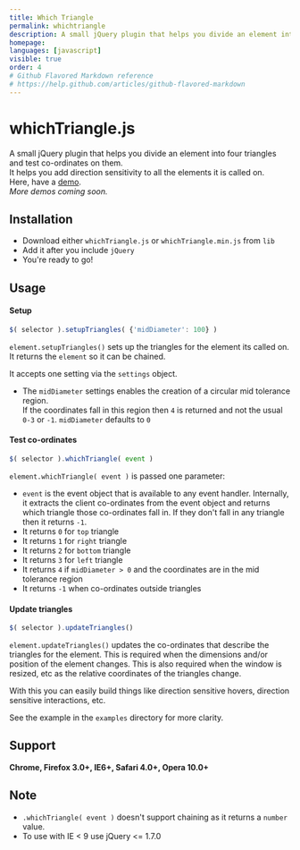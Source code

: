 ```yaml
---
title: Which Triangle
permalink: whichtriangle
description: A small jQuery plugin that helps you divide an element into four triangles and test co-ordinates on them.
homepage: 
languages: [javascript]
visible: true
order: 4
# Github Flavored Markdown reference
# https://help.github.com/articles/github-flavored-markdown
---
```



whichTriangle.js
================
A small jQuery plugin that helps you divide an element into four triangles and test co-ordinates on them.   
It helps you add direction sensitivity to all the elements it is called on.   
Here, have a [demo](http://experiments.muditameta.com/whichTriangle/).   
*More demos coming soon.*

Installation
----------------
- Download either `whichTriangle.js` or `whichTriangle.min.js` from `lib`
- Add it after you include `jQuery`
- You're ready to go!

Usage
----------------
#### Setup

```javascript
$( selector ).setupTriangles( {'midDiameter': 100} )
```
`element.setupTriangles()` sets up the triangles for the element its called on.   
It returns the `element` so it can be chained.

It accepts one setting via the `settings` object.
- The `midDiameter` settings enables the creation of a circular mid tolerance region.   
If the coordinates fall in this region then `4` is returned and not the usual `0-3` or `-1`.
`midDiameter` defaults to `0`

#### Test co-ordinates

```javascript
$( selector ).whichTriangle( event )
```

`element.whichTriangle( event )` is passed one parameter:

- `event` is the event object that is available to any event handler. Internally, it extracts the client co-ordinates
from the event object and returns which triangle those co-ordinates fall in. If they don't fall in any triangle then it 
returns `-1`.
- It returns `0` for `top` triangle
- It returns `1` for `right` triangle
- It returns `2` for `bottom` triangle
- It returns `3` for `left` triangle
- It returns `4` if `midDiameter > 0` and the coordinates are in the mid tolerance region
- It returns `-1` when co-ordinates outside triangles

#### Update triangles

```javascript
$( selector ).updateTriangles()
```
`element.updateTriangles()` updates the co-ordinates that describe the triangles for the element. This is required when
the dimensions and/or position of the element changes. This is also required when the window is resized, etc as the relative
coordinates of the triangles change.

With this you can easily build things like direction sensitive hovers, direction sensitive interactions, etc.

See the example in the `examples` directory for more clarity.

## Support
__Chrome, Firefox 3.0+, IE6+, Safari 4.0+, Opera 10.0+__

## Note

- `.whichTriangle( event )` doesn't support chaining as it returns a `number` value.
- To use with IE < 9 use jQuery <= 1.7.0
